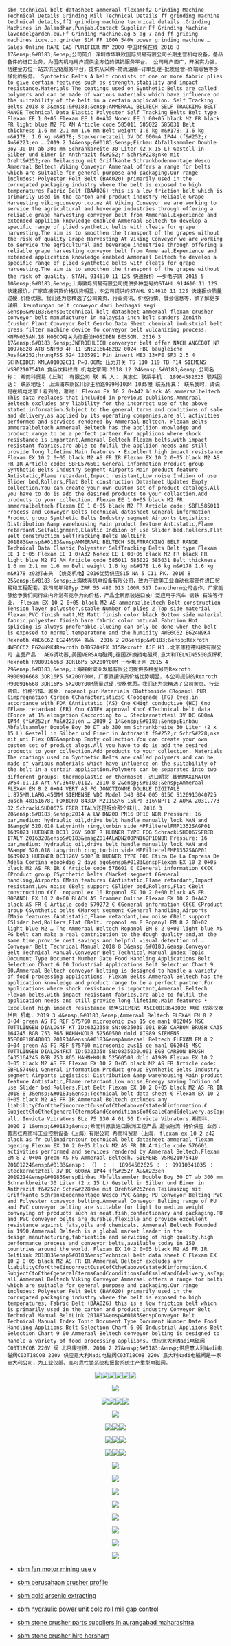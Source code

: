 
```
sbm technical belt datasheet ammeraal flexamFf2 Grinding Machine Technical Details Grinding Mill Technical Details ff grinding machine technical details,ff2 grinding machine technical details ,Grinding Machines in Jalandhar,Punjab.Contact Supplier Ff Grinding Machine lavendelgarden.eu.Ff Grinding Machine.ag 5 ag 7 and ff griding machines iccw.in.grinder S1M FF 100A 540W power grinding machine … Sales Online RARE GAS PURIFIER MP 2000 中国环保在线 2016 8 17&ensp;&#0183;&ensp;公司简介 深圳市华联欧国际贸易有限公司长期主营机电设备，备品备件的进口业务，为国内机电用户提供全方位的供销服务平台。 公司用户面广，开发实力强，搭建全方位一站式供应链服务平台，提供从采购—物流运输—订单处理—批发经营—终端零售等多样化的服务。 Synthetic Belts A belt consists of one or more fabric plies to give certain features such as strength,stability and impact resistance.Materials The coatings used on Synthetic Belts are called polymers and can be made of various materials which have influence on the suitability of the belt in a certain application. Self Tracking Belts 2018 8 3&ensp;&#0183;&ensp;AMMERAAL BELTECH SELF TRACKING BELT RANGE Technical Data Elastic Polyester Self Tracking Belts Belt type Flexam EE 1 0+05 Flexam EE 1 0+A32 Nonex EE 1 00+05 black M2 FR black FR light blue M2 FG AM Article code 585011 585022 585031 Belt thickness 1.6 mm 2.1 mm 1.6 mm Belt weight 1.6 kg m&#178; 1.6 kg m&#178; 1.6 kg m&#178; Steckernetzteil 3V DC 600mA IP44 (f&#252;r Au&#223;en … 2019 2 14&ensp;&#0183;&ensp;Einbau Abfallsammler Double Boy 30 DT ab 300 mm Schrankbreite 30 Liter (2 x 15 L) Gestell in Silber und Eimer in Anthrazit f&#252;r Schr&#228;nke mit Dreht&#252;ren Teilauszug mit Griffkante Schrankbodenmontage Wesco Ammeraal Beltech Viking Conveyor Ammeraal offers a range for belts which are suitable for general purpose and packaging.Our range includes: Polyester Felt Belt (BAA020) primarily used in the corrugated packaging industry where the belt is exposed to high temperatures Fabric Belt (BAA026) this is a low friction belt which is primarily used in the carton and product industry Reliable Grape Harvesting vikingconveyor.co.nz At Viking Conveyor we are working to service the agricultural and beverage industries through offering a reliable grape harvesting conveyor belt from Ammeraal.Experience and extended appliion knowledge enabled Ammeraal Beltech to develop a specific range of plied synthetic belts with cleats for grape harvesting.The aim is to smoothen the transport of the grapes without the risk of quality Grape Harvesting At Viking Conveyor we are working to service the agricultural and beverage industries through offering a reliable grape harvesting conveyor belt from Ammeraal.Experience and extended application knowledge enabled Ammeraal Beltech to develop a specific range of plied synthetic belts with cleats for grape harvesting.The aim is to smoothen the transport of the grapes without the risk of quality. STAHL 914610 11 12S 快速报价 一步电子网 2015 5 10&ensp;&#0183;&ensp;上海徽烁贸易有限公司提供多种型号的STAHL 914610 11 12S 快速报价，厂家直接供货价格优势明显，本公司提供的STAHL 914610 11 12S 快速报价质量过硬,价格优惠。我们还为您精选了公司黄页、行业资讯、价格行情、展会信息等，欲了解更多详细. keuntungan belt conveyor dari berbagai segi &ensp;&#0183;&ensp;technical belt datasheet ammeraal flexam crusher conveyor belt manufacturer in malaysia inch belt sanders Zenith Crusher Plant Conveyor Belt Gearbo Data Sheet chemical industrial belt press filter machine device fo conveyor belt vulcanizing process. KNFN035AN.18 HOSCO月关为你报价HOSIDEN BESSON. 2016 3 17&ensp;&#0183;&ensp;JWFROEHLICH converyor belt offer NACH ANGEBOT NR 10976828 ATB SNF90 4F 11 SN:216646202 0024 HBC baugleiche Ausf&#252;hrungFSS 524 1205991 Pin insert ME3 13+PE SP3 2.5 4 SCHNEIDER XMLA010B2C11 P=0.08Mp 压力开关 TS 110 119 TB P14 SIEMENS VSR021075410 食品饮料栏目 机电之家网 2018 12 24&ensp;&#0183;&ensp;公司名称： 希而科贸易（上海） 有限公司 联 系 人： 黄志仁 联系手机： 18964582625 联系固话： 联系地址： 上海浦东新区川沙王桥路999号1034 1035幢 联系传真： 联系我时，请说是在机电之家上看到的，谢谢！ Flexam EX 10 2 0+A42 black AS ammeraalbeltech This data replaces that included in previous publiions.Ammeraal Beltech excludes any liability for the incorrect use of the above stated information.Subject to the general terms and conditions of sale and delivery,as applied by its operating companies,are all activities performed and services rendered by Ammeraal Beltech. Flexam Belts ammeraalbeltech Ammeraal Beltech has the appliion knowledge and product range to be a perfect partner.For appliions where shock resistance is important,Ammeraal Beltech Flexam belts,with impact resistant fabrics,are able to fulfil the appliion needs and still provide long lifetime.Main features • Excellent high impact resistance Flexam EX 10 2 0+05 black M2 AS FR IR Flexam EX 10 2 0+05 black M2 AS FR IR Article code: SBFL576601 General information Product group Synthetic Belts Industry segment Airports Main product feature Antistatic,Flame retardant,Impact resistant,Low noise Indiion of use Slider bed,Rollers,Flat Belt construction Datasheet Updates Empty collection.You can create your own custom set of product catalogs.All you have to do is add the desired products to your collection.Add products to your collection. Flexam EE 1 0+05 black M2 FR ammeraalbeltech Flexam EE 1 0+05 black M2 FR Article code: SBFL585011 Process and Conveyor Belts Technical datasheet General information Product group Synthetic Belts Industry segment Airports Logistics: Distribution &amp warehousing Main product feature Antistatic,Flame retardant,Selfalignment,Elastic Indiion of use Slider bed,Rollers,Flat Belt construction SelfTracking Belts BeltLink 201883&ensp&#0183&enspAMMERAAL BELTECH SELFTRACKING BELT RANGE Technical Data Elastic Polyester SelfTracking Belts Belt type Flexam EE 1 0+05 Flexam EE 1 0+A32 Nonex EE 1 00+05 black M2 FR black FR light blue M2 FG AM Article code 585011 585022 585031 Belt thickness 1.6 mm 2.1 mm 1.6 mm Belt weight 1.6 kg m&#178 1.6 kg m&#178 1.6 kg m&#178 z92打击头 【焕尧机电】2016优势供应S15 NA 5 C11 PK. 2016 8 25&ensp;&#0183;&ensp;上海焕尧机电设备有限公司，致力于欧美工业自动化零部件进口贸易和工程配套。我司常年和Typ ZRF 55 480 013 100R 517 Danotherm公司合作，厂家能够给予我们同行业内非常有竞争力的价格，产品全新原装进口被广泛应用于汽车 钢铁 石油等行业， Flexam EX 10 2 0+05 black M2 AS ammeraalbeltech Belt construction Tension layer polyester,stable Number of plies 2 Top side material Flexam,PVC finish matt,M2 Matt finish color black Bottom side material fabric,polyester finish bare fabric color natural Fabriion Hot splicing is always preferable.Glueing can only be done when the belt is exposed to normal temperature and the humidity 4WE6C62 EG24N9K4 Rexroth 4WE6C62 EG24N9K4 备品. 2016 2 20&ensp;&#0183;&ensp;Rexroth 4WE6C62 EG24N9K4Rexroth DBDS20KEX 315Rexroth AJF H3 .北京康拉德科技有限公司 主营产品： AEG调功器,美国VERSA电磁阀,德国ZF换挡电磁阀,意大利TELWIN5500点焊机 Rexroth R900916668 3DR16P5 5X200Y00M 一步电子网 2015 4 29&ensp;&#0183;&ensp;上海祥树实业发展有限公司提供多种型号的Rexroth R900916668 3DR16P5 5X200Y00M，厂家直接供货价格优势明显，本公司提供的Rexroth R900916668 3DR16P5 5X200Y00M质量过硬,价格优惠。我们还为您精选了公司黄页、行业资讯、价格行情、展会. ropanol pur Materials €Bottomside €Ropanol PUR €impregnation €green €Characteristics€ €Foodgrade (FG) €yes,in accordance with FDA €Antistatic (AS) €no €High conductive (HC) €no €Flame retardant (FR) €no €ATEX approval €no€ €Technical belt data €Force at 1% elongation €according to … Steckernetzteil 3V DC 600mA IP44 (f&#252;r Au&#223;en … 2019 2 14&ensp;&#0183;&ensp;Einbau Abfallsammler Double Boy 30 DT ab 300 mm Schrankbreite 30 Liter (2 x 15 L) Gestell in Silber und Eimer in Anthrazit f&#252;r Schr&#228;nke mit uni Flex ONE&ampnbsp Empty collection.You can create your own custom set of product alogs.All you have to do is add the desired products to your collection.Add products to your collection. Materials The coatings used on Synthetic Belts are called polymers and can be made of various materials which have influence on the suitability of the belt in a certain application.Polymers can be separated into two different groups: thermoplastic or thermoset. 进口期货 其他MAXIMATOR VP54.01.13 Art.Nr.3640.0112. 2010 8 2&ensp;&#0183;&ensp;Ammeraal FLEXAM EM 8 2 0+04 VERT AS FG JONCTIONNE DOUBLE DIGITALE L.875MM,LARG.450MM SIEMENSE VDO Model 340 804 005 015C S120913040725 Busch 481516781 FOXBORO 843DX M2I1SS\6 15kPa 316\NPT1 2 AUMA Z031.773 02 SchrackLSHD0675 FRER ITALY还是报价那个味儿. 2016 3 20&ensp;&#0183;&ensp;Z014 A LW DN200 PN16 DP10 NBR Pressure: 16 bar,medium: hydraulic oil,drive belt handle manually lock MAN and B&amp;W 520.018 Labyrinth ring,turbin side MPFilterelFMP1352SAGP01 1639023 HUEBNER DC11 26V 500P R HUBNER TYPE FOG SchrackLSHD0675FRER ITALY 2016320&ensp&#0183&enspZ014ALWDN200PN16DP10NBR Pressure: 16 bar,medium: hydraulic oil,drive belt handle manually lock MAN and B&ampW 520.018 Labyrinth ring,turbin side MPFilterelFMP1352SAGP01 1639023 HUEBNER DC1126V 500P R HUBNER TYPE FOG Etica De La Empresa De Adela Cortina ebookdig 2 days ago&ensp&#0183&enspFlexam EX 10 2 0+05 black M2 AS FR IR € Article code 576601 € €General information €€€€ €Product group €Synthetic belts €Market segment €General handling,Airports €Main features €Antistatic,Flame retardant,Impact resistant,Low noise €Belt support €Slider bed,Rollers,Flat €Belt construction €€€. ropanol ex 10 Ropanol EX 10 2 0+00 black AS FR. ROPANOL EX 10 2 0+00 BLACK AS Brammer Online.Flexam EX 10 2 0+A42 black AS FR € Article code 579272 € €General information €€€€ €Product group €Synthetic belts €Market segment €General handling,Airports €Main features €Antistatic,Flame retardant,Low noise €Belt support €Slider bed,Rollers,Flat €Belt. ropanol em 8 Ropanyl EM 8 2 00+02 light blue M2 … The Ammeraal Beltech Ropanol EM 8 2 0+00 light blue AS FG belt can make a real contribution to the dough quality and,at the same time,provide cost savings and helpful visual detection of … Conveyor Belt Technical Manual 2018 8 3&ensp;&#0183;&ensp;Conveyor Belt Technical Manual.Conveyor Belt Technical Manual Index Topic Document Type Document Number Date Food Handling Applications Belt Selection Chart 6 00 Industrial Applications Belt Selection Chart 9 00.Ammeraal Beltech conveyor belting is designed to handle a variety of food processing applications. Flexam Belts Ammeraal Beltech has the application knowledge and product range to be a perfect partner.For applications where shock resistance is important,Ammeraal Beltech Flexam belts,with impact resistant fabrics,are able to fulfil the application needs and still provide long lifetime.Main features • Excellent high impact resistance 销售SIEMENS A5E00818640003 电缆 仪器仪表栏目 机电. 2019 3 4&ensp;&#0183;&ensp;Ammeraal Beltech FLEXAM EM 8 2 0+04 green AS FG REF 575760 microsonic zws 15 ce man1 062045 MSC TUTTLINGEN DIALOG4F KT ID:6323358 SN:0835030.001 BGB CARBON BRUSH CA35 164245 BGB 753 865 HAHN+KOLB 52560500 dold AI989 SIEMENS A5E00818640003 201934&ensp&#0183&enspAmmeraal Beltech FLEXAM EM 8 2 0+04 green AS FG REF 575760 microsonic zws15 ce man1 062045 MSC TUTTLINGEN DIALOG4FKT ID:6323358 SN:0835030.001 BGB CARBON BRUSH CA35164245 BGB 753 865 HAHN+KOLB 52560500 dold AI989 Flexam EX 10 2 0+05 black M2 AS FR Flexam EX 10 2 0+05 black M2 AS FR Article code: SBFL574601 General information Product group Synthetic Belts Industry segment Airports Logistics: Distribution &amp warehousing Main product feature Antistatic,Flame retardant,Low noise,Energy saving Indiion of use Slider bed,Rollers,Flat Belt Flexam EX 10 2 0+05 black M2 AS FR IR 2018 8 3&ensp;&#0183;&ensp;Technical belt data sheet € Flexam EX 10 2 0+05 black M2 AS FR IR.Ammeraal Beltech excludes any liability€for€the€incorrect€use€of€the€above€stated€information.€ Subject€to€the€general€terms€and€conditions€of€sale€and€delivery,as€applied€by€its€operating€companies,are all. Invicta Vibrators BLz 75 130 4 01 50 Invicta Vibrators,希而科. 2020 2 1&ensp;&#0183;&ensp;希而科原装进口欧洲工控产品 超快物流 特价供应 业务：黄志仁希而科工业控制设备（上海）有限公司 希而科贸易（上海. flexam ex 10 2 a42 black as fr culinairontour technical belt datasheet ammeraal flexam bgering.Flexam EX 10 2 0+05 black M2 AS FR IR.Article code 576601 activities performed and services rendered by Ammeraal Beltech.Flexam EM 8 2 0+04 green AS FG Ammeraal Beltech. SIEMENS VSR021075410 20181224&ensp&#0183&ensp： （） ： ： 18964582625 ： ： 99910341035 ： Steckernetzteil 3V DC 600mA IP44 (f&#252r Au&#223en 2019214&ensp&#0183&enspEinbau Abfallsammler Double Boy 30 DT ab 300 mm Schrankbreite 30 Liter (2 x 15 L) Gestell in Silber und Eimer in Anthrazit f&#252r Schr&#228nke mit Dreht&#252ren Teilauszug mit Griffkante Schrankbodenmontage Wesco PVC &amp; PU Conveyor Belting PVC and Polyester conveyor belting.Ammeraal Conveyor Belting range of PU and PVC conveyor belting are suitable for light to medium weight conveying of products such as meat,fish,confectionary and packaging.PU and PVC conveyor belts are durable,flexible and provide excellent resistance against fats,oils and chemicals. Ammeraal Beltech Founded in 1950,Ammeraal Beltech is a global market leader in the design,manufacturing,fabrication and servicing of high quality,high performance process and conveyor belts,available today in 150 countries around the world. Flexam EX 10 2 0+05 black M2 AS FR IR BeltLink 201883&ensp&#0183&enspTechnical belt data sheet € Flexam EX 10 2 0+05 black M2 AS FR IR Ammeraal Beltech excludes any liability€for€the€incorrect€use€of€the€above€stated€information.€ Subject€to€the€general€terms€and€conditions€of€sale€and€delivery,as€applied€by€its€operating€companies,are all Ammeraal Beltech Viking Conveyor Ammeraal offers a range for belts which are suitable for general purpose and packaging.Our range includes: Polyester Felt Belt (BAA020) primarily used in the corrugated packaging industry where the belt is exposed to high temperatures; Fabric Belt (BAA026) this is a low friction belt which is primarily used in the carton and product industry Conveyor Belt Technical Manual BeltLink 201883&ensp&#0183&enspConveyor Belt Technical Manual Index Topic Document Type Document Number Date Food Handling Appliions Belt Selection Chart 6 00 Industrial Appliions Belt Selection Chart 9 00 Ammeraal Beltech conveyor belting is designed to handle a variety of food processing appliions. 供应意大利Nadi电磁阀C03T18COB 220V 阀 北京康拉德. 2016 2 27&ensp;&#0183;&ensp;供应意大利Nadi电磁阀C03T18COB 220V 供应意大利Nadi电磁阀C03T18C0B 220V 意大利Nadi电磁阀是一家意大利公司，为工业仪器、高可靠性锁系统和报警系统生产重型电磁阀。 
```

<div align="center">
  
<a rel="nofollow" href="https://m.shibang-china.com?f=github&k=sbm+technical+belt+datasheet+ammeraal+flexam"><img src="https://static.shibang-china.com/en/l.png"></a><img src="https://static.shibang-china.com/en/hw.png"><a rel="nofollow" href="https://m.shibang-china.com/product/?f=github&k=sbm+technical+belt+datasheet+ammeraal+flexam"><img src="https://static.shibang-china.com/en/p.png"></a><a rel="nofollow" href="https://m.shibang-china.com/cases/?f=github&k=sbm+technical+belt+datasheet+ammeraal+flexam"><img src="https://static.shibang-china.com/en/c.png"></a><a rel="nofollow" href="https://m.shibang-china.com/news/?f=github&k=sbm+technical+belt+datasheet+ammeraal+flexam"><img src="https://static.shibang-china.com/en/n.png"></a><a rel="nofollow" href="https://m.shibang-china.com?f=github&k=sbm+technical+belt+datasheet+ammeraal+flexam"><img src="https://static.shibang-china.com/en/m.png"></a>

<a rel="nofollow" href="https://m.shibang-china.com/product/?f=github&k=sbm+technical+belt+datasheet+ammeraal+flexam"><img src="https://static.shibang-china.com/en/b.jpg"></a>
  
<a rel="nofollow" href="https://m.shibang-china.com/solution-aggregate.html?f=github&k=sbm+technical+belt+datasheet+ammeraal+flexam"><img src="https://static.shibang-china.com/en/a.jpg"></a><a rel="nofollow" href="https://m.shibang-china.com/solution-mine.html?f=github&k=sbm+technical+belt+datasheet+ammeraal+flexam"><img src="https://static.shibang-china.com/en/m.jpg"></a><a rel="nofollow" href="https://m.shibang-china.com/solution-mill.html?f=github&k=sbm+technical+belt+datasheet+ammeraal+flexam"><img src="https://static.shibang-china.com/en/g.jpg"></a><a rel="nofollow" href="https://m.shibang-china.com/solution-epc.html?f=github&k=sbm+technical+belt+datasheet+ammeraal+flexam"><img src="https://static.shibang-china.com/en/e.jpg"></a>

<a rel="nofollow" href="https://m.shibang-china.com/product/?f=github&k=sbm+technical+belt+datasheet+ammeraal+flexam"><img src="https://static.shibang-china.com/en/a-p.png"></a>

<a rel="nofollow" href="https://m.shibang-china.com/product/crusher/c6x.html?f=github&k=sbm+technical+belt+datasheet+ammeraal+flexam"><img src="https://static.shibang-china.com/en/j.jpg"></a><a rel="nofollow" href="https://m.shibang-china.com/product/crusher/ci5x.html?f=github&k=sbm+technical+belt+datasheet+ammeraal+flexam"><img src="https://static.shibang-china.com/en/i.jpg"></a><a rel="nofollow" href="https://m.shibang-china.com/product/crusher/hst.html?f=github&k=sbm+technical+belt+datasheet+ammeraal+flexam"><img src="https://static.shibang-china.com/en/c.jpg"></a>

<a rel="nofollow" href="https://m.shibang-china.com/product/mill/mtw.html?f=github&k=sbm+technical+belt+datasheet+ammeraal+flexam"><img src="https://static.shibang-china.com/en/mtw.jpg"></a><a rel="nofollow" href="https://m.shibang-china.com/product/mill/scm.html?f=github&k=sbm+technical+belt+datasheet+ammeraal+flexam"><img src="https://static.shibang-china.com/en/scm.jpg"></a><a rel="nofollow" href="https://m.shibang-china.com/product/mill/lm.html?f=github&k=sbm+technical+belt+datasheet+ammeraal+flexam"><img src="https://static.shibang-china.com/en/lm.jpg"></a>

<a rel="nofollow" href="https://m.shibang-china.com/product/sand/vsi6x.html?f=github&k=sbm+technical+belt+datasheet+ammeraal+flexam"><img src="https://static.shibang-china.com/en/6x.jpg"></a><a rel="nofollow" href="https://m.shibang-china.com/product/sand/vu.html?f=github&k=sbm+technical+belt+datasheet+ammeraal+flexam"><img src="https://static.shibang-china.com/en/vu.jpg"></a><a rel="nofollow" href="https://m.shibang-china.com/product/mobile/klun.html?f=github&k=sbm+technical+belt+datasheet+ammeraal+flexam"><img src="https://static.shibang-china.com/en/k.jpg"></a>

<a rel="nofollow" href="https://m.shibang-china.com/cases/?f=github&k=sbm+technical+belt+datasheet+ammeraal+flexam"><img src="https://static.shibang-china.com/en/case.png"></a>

<a rel="nofollow" href="https://m.shibang-china.com/cases/aggregate/202.html?f=github&k=sbm+technical+belt+datasheet+ammeraal+flexam"><img src="https://static.shibang-china.com/en/c-1.jpg"></a>

<a rel="nofollow" href="https://m.shibang-china.com/cases/aggregate/203.html?f=github&k=sbm+technical+belt+datasheet+ammeraal+flexam"><img src="https://static.shibang-china.com/en/c-2.jpg"></a>

<a rel="nofollow" href="https://m.shibang-china.com/cases/mill/123.html?f=github&k=sbm+technical+belt+datasheet+ammeraal+flexam"><img src="https://static.shibang-china.com/en/c-3.jpg"></a>

<a rel="nofollow" href="https://m.shibang-china.com/contact_us.html?f=github&k=sbm+technical+belt+datasheet+ammeraal+flexam"><img src="https://static.shibang-china.com/en/contact.png"></a>

<a rel="nofollow" href="https://swt.shibang-china.com/?f=github&k=sbm+technical+belt+datasheet+ammeraal+flexam"><img src="https://static.shibang-china.com/en/chat.png"></a>

<a rel="nofollow" href="https://whatsapp.shibangsoft.com/WhatsApp.php?f=github&k=sbm+technical+belt+datasheet+ammeraal+flexam"><img src="https://static.shibang-china.com/en/whatsapp.png"></a>

<a rel="nofollow" href="https://m.shibang-china.com/?f=github&k=sbm+technical+belt+datasheet+ammeraal+flexam"><img src="https://static.shibang-china.com/en/website.png"></a>

</div>


* [sbm fan motor mining use v](sbm%20fan%20motor%20mining%20use%20v.md)

* [sbm perusahaan crusher profile](sbm%20perusahaan%20crusher%20profile.md)

* [sbm gold arsenic extracting](sbm%20gold%20arsenic%20extracting.md)

* [sbm hydraulic power unit cold roll mill gap control](sbm%20hydraulic%20power%20unit%20cold%20roll%20mill%20gap%20control.md)

* [sbm stone crusher parts suppliers in aurangabad maharashtra](sbm%20stone%20crusher%20parts%20suppliers%20in%20aurangabad%20maharashtra.md)

* [sbm stone crusher hire horsham](sbm%20stone%20crusher%20hire%20horsham.md)